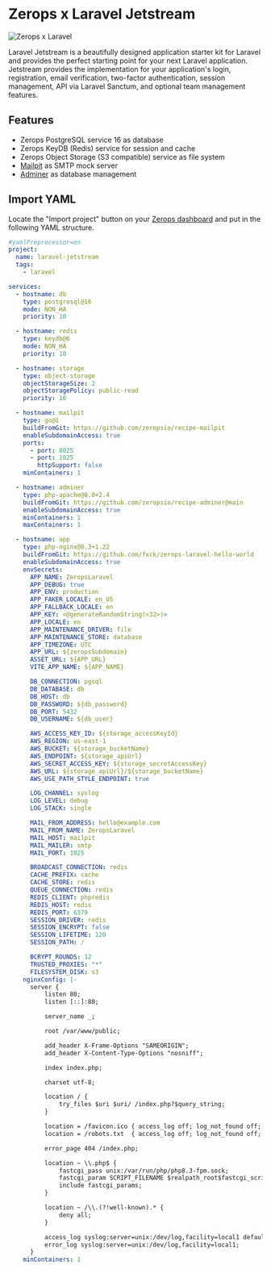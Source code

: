 # Zerops x Laravel Jetstream

![Zerops x Laravel](https://github.com/fxck/zerops-laravel-hello-world/assets/1303561/d9289e32-09bc-414b-87a4-423cb8283e9b)

Laravel Jetstream is a beautifully designed application starter kit for Laravel and provides the perfect starting point for your next Laravel application. Jetstream provides the implementation for your application's login, registration, email verification, two-factor authentication, session management, API via Laravel Sanctum, and optional team management features.


## Features
- Zerops PostgreSQL service 16 as database
- Zerops KeyDB (Redis) service for session and cache
- Zerops Object Storage (S3 compatible) service as file system
- [Mailpit](https://github.com/axllent/mailpit) as SMTP mock server
- [Adminer](https://github.com/vrana/adminer) as database management 


## Import YAML

Locate the "Import project" button on your [Zerops dashboard](https://app.zerops.io/dashboard/projects) and put in the following YAML structure.

```yaml
#yamlPreprocessor=on
project:
  name: laravel-jetstream
  tags:
    - laravel

services:
  - hostname: db
    type: postgresql@16
    mode: NON_HA
    priority: 10

  - hostname: redis
    type: keydb@6
    mode: NON_HA
    priority: 10

  - hostname: storage
    type: object-storage
    objectStorageSize: 2
    objectStoragePolicy: public-read
    priority: 10

  - hostname: mailpit
    type: go@1
    buildFromGit: https://github.com/zeropsio/recipe-mailpit
    enableSubdomainAccess: true
    ports:
      - port: 8025
      - port: 1025
        httpSupport: false
    minContainers: 1

  - hostname: adminer
    type: php-apache@8.0+2.4
    buildFromGit: https://github.com/zeropsio/recipe-adminer@main
    enableSubdomainAccess: true
    minContainers: 1
    maxContainers: 1

  - hostname: app
    type: php-nginx@8.3+1.22
    buildFromGit: https://github.com/fxck/zerops-laravel-hello-world
    enableSubdomainAccess: true
    envSecrets:
      APP_NAME: ZeropsLaravel
      APP_DEBUG: true
      APP_ENV: production
      APP_FAKER_LOCALE: en_US
      APP_FALLBACK_LOCALE: en
      APP_KEY: <@generateRandomString(<32>)>
      APP_LOCALE: en
      APP_MAINTENANCE_DRIVER: file
      APP_MAINTENANCE_STORE: database
      APP_TIMEZONE: UTC
      APP_URL: ${zeropsSubdomain}
      ASSET_URL: ${APP_URL}
      VITE_APP_NAME: ${APP_NAME}

      DB_CONNECTION: pgsql
      DB_DATABASE: db
      DB_HOST: db
      DB_PASSWORD: ${db_password}
      DB_PORT: 5432
      DB_USERNAME: ${db_user}

      AWS_ACCESS_KEY_ID: ${storage_accessKeyId}
      AWS_REGION: us-east-1
      AWS_BUCKET: ${storage_bucketName}
      AWS_ENDPOINT: ${storage_apiUrl}
      AWS_SECRET_ACCESS_KEY: ${storage_secretAccessKey}
      AWS_URL: ${storage_apiUrl}/${storage_bucketName}
      AWS_USE_PATH_STYLE_ENDPOINT: true

      LOG_CHANNEL: syslog
      LOG_LEVEL: debug
      LOG_STACK: single

      MAIL_FROM_ADDRESS: hello@example.com
      MAIL_FROM_NAME: ZeropsLaravel
      MAIL_HOST: mailpit
      MAIL_MAILER: smtp
      MAIL_PORT: 1025

      BROADCAST_CONNECTION: redis
      CACHE_PREFIX: cache
      CACHE_STORE: redis
      QUEUE_CONNECTION: redis
      REDIS_CLIENT: phpredis
      REDIS_HOST: redis
      REDIS_PORT: 6379
      SESSION_DRIVER: redis
      SESSION_ENCRYPT: false
      SESSION_LIFETIME: 120
      SESSION_PATH: /

      BCRYPT_ROUNDS: 12
      TRUSTED_PROXIES: "*"
      FILESYSTEM_DISK: s3
    nginxConfig: |-
      server {
          listen 80;
          listen [::]:80;

          server_name _;

          root /var/www/public;

          add_header X-Frame-Options "SAMEORIGIN";
          add_header X-Content-Type-Options "nosniff";

          index index.php;

          charset utf-8;

          location / {
              try_files $uri $uri/ /index.php?$query_string;
          }

          location = /favicon.ico { access_log off; log_not_found off; }
          location = /robots.txt  { access_log off; log_not_found off; }

          error_page 404 /index.php;

          location ~ \\.php$ {
              fastcgi_pass unix:/var/run/php/php8.3-fpm.sock;
              fastcgi_param SCRIPT_FILENAME $realpath_root$fastcgi_script_name;
              include fastcgi_params;
          }

          location ~ /\\.(?!well-known).* {
              deny all;
          }

          access_log syslog:server=unix:/dev/log,facility=local1 default_short;
          error_log syslog:server=unix:/dev/log,facility=local1;
      }
    minContainers: 1

```

